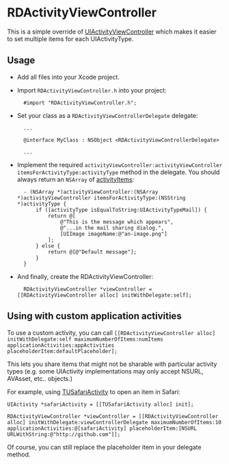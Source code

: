 # RDActivityViewController

This is a simple override of [UIActivityViewController](http://developer.apple.com/library/ios/#documentation/UIKit/Reference/UIActivityViewController_Class/Reference/Reference.html%23//apple_ref/occ/cl/UIActivityViewController) which makes it easier to set multiple items for each UIActivityType.

## Usage

* Add all files into your Xcode project.

* Import `RDActivityViewController.h` into your project:
    
        #import "RDActivityViewController.h";

* Set your class as a `RDActivityViewControllerDelegate` delegate:

        ...
    
        @interface MyClass : NSObject <RDActivityViewControllerDelegate>
    
        ...

* Implement the required `activityViewController:activityViewController itemsForActivityType:activityType` method in the delegate. You should always return an `NSArray` of [activityItems](http://developer.apple.com/library/ios/#documentation/UIKit/Reference/UIActivityViewController_Class/Reference/Reference.html%23//apple_ref/occ/cl/UIActivityViewController):

        - (NSArray *)activityViewController:(NSArray *)activityViewController itemsForActivityType:(NSString *)activityType {
            if ([activityType isEqualToString:UIActivityTypeMail]) {
                return @[
                    @"This is the message which appears",
                    @"...in the mail sharing dialog.",
                    [UIImage imageName:@"an-image.png"]
                ];
            } else {
                return @[@"Default message"];
            }
        }

* And finally, create the RDActivityViewController:

        RDActivityViewController *viewController = [[RDActivityViewController alloc] initWithDelegate:self];

## Using with custom application activities

To use a custom activity, you can call `[[RDActivityViewController alloc] initWithDelegate:self maximumNumberOfItems:numItems applicationActivities:appActivities placeholderItem:defaultPlaceholder];`
    
This lets you share items that might not be sharable with particular activity types (e.g. some UIActivity implementations may only accept NSURL, AVAsset, etc.. objects.)

For example, using [TUSafariActivity](https://github.com/davbeck/TUSafariActivity) to open an item in Safari:

```
UIActivity *safariActivity = [[TUSafariActivity alloc] init];

RDActivityViewController *viewController = [[RDActivityViewController alloc] initWithDelegate:viewControllerDelegate maximumNumberOfItems:10 applicationActivities:@[safariActivity] placeholderItem:[NSURL URLWithString:@"http://github.com"]];

```

Of course, you can still replace the placeholder item in your delegate method.